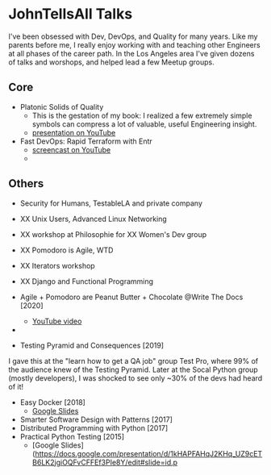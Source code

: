 # JohnTellsAll Talks

I've been obsessed with Dev, DevOps, and Quality for many years. Like my parents before me, I really enjoy working with and teaching other Engineers at all phases of the career path. In the Los Angeles area I've given dozens of talks and worshops, and helped lead a few Meetup groups.

## Core

- Platonic Solids of Quality
  - This is the gestation of my book: I realized a few extremely simple symbols can compress a lot of valuable, useful Engineering insight.
  - [presentation on YouTube](https://www.youtube.com/watch?v=iJX6h45k_AQ)
- Fast DevOps: Rapid Terraform with Entr
  - [screencast on YouTube](https://www.youtube.com/watch?v=zd7VlmClTDs)
  - 
## Others

- Security for Humans, TestableLA and private company
- XX Unix Users, Advanced Linux Networking
- XX workshop at Philosophie for XX Women's Dev group
- XX Pomodoro is Agile, WTD
- XX Iterators workshop
- XX Django and Functional Programming

- Agile + Pomodoro are Peanut Butter + Chocolate @Write The Docs [2020]
  - [YouTube video](https://www.youtube.com/watch?v=yCPTc79oVg8)
- 
- Testing Pyramid and Consequences [2019]

I gave this at the "learn how to get a QA job" group Test Pro, where 99% of the audience knew of the Testing Pyramid. Later at the Socal Python group (mostly developers), I was shocked to see only ~30% of the devs had heard of it! 

- Easy Docker [2018]
  - [Google Slides](https://docs.google.com/presentation/d/1F5OCzifaGDRznCoYvsBGmdykJI15a8DvVysIkWt1Xlo/edit?usp=sharing)
- Smarter Software Design with Patterns [2017]
- Distributed Programming with Python [2017]
- Practical Python Testing [2015]
  - [Google Slides](https://docs.google.com/presentation/d/1kHAPFAHqJ2KHq_UZ9cETB6LK2jgiOQFvCFFEf3PIe8Y/edit#slide=id.p
